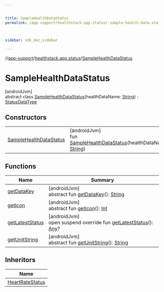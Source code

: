 ```yaml
---


title: SampleHealthDataStatus
permalink: /app-support/healthstack.app.status/-sample-health-data-status/index.html



sidebar: sdk_doc_sidebar

---
```



//[app-support](/app-support.html)/[healthstack.app.status](../index.html)/[SampleHealthDataStatus](index.html)



# SampleHealthDataStatus



[androidJvm]\
abstract class [SampleHealthDataStatus](index.html)(healthDataName: [String](https://kotlinlang.org/api/latest/jvm/stdlib/kotlin/-string/index.html)) : [StatusDataType](../-status-data-type/index.html)



## Constructors


| | |
|---|---|
| [SampleHealthDataStatus](-sample-health-data-status.html) | [androidJvm]<br>fun [SampleHealthDataStatus](-sample-health-data-status.html)(healthDataName: [String](https://kotlinlang.org/api/latest/jvm/stdlib/kotlin/-string/index.html)) |


## Functions


| Name | Summary |
|---|---|
| [getDataKey](get-data-key.html) | [androidJvm]<br>abstract fun [getDataKey](get-data-key.html)(): [String](https://kotlinlang.org/api/latest/jvm/stdlib/kotlin/-string/index.html) |
| [getIcon](../-status-data-type/get-icon.html) | [androidJvm]<br>abstract fun [getIcon](../-status-data-type/get-icon.html)(): [Int](https://kotlinlang.org/api/latest/jvm/stdlib/kotlin/-int/index.html) |
| [getLatestStatus](get-latest-status.html) | [androidJvm]<br>open suspend override fun [getLatestStatus](get-latest-status.html)(): [Any](https://kotlinlang.org/api/latest/jvm/stdlib/kotlin/-any/index.html)? |
| [getUnitString](../-status-data-type/get-unit-string.html) | [androidJvm]<br>abstract fun [getUnitString](../-status-data-type/get-unit-string.html)(): [String](https://kotlinlang.org/api/latest/jvm/stdlib/kotlin/-string/index.html) |


## Inheritors


| Name |
|---|
| [HeartRateStatus](../-heart-rate-status/index.html) |



